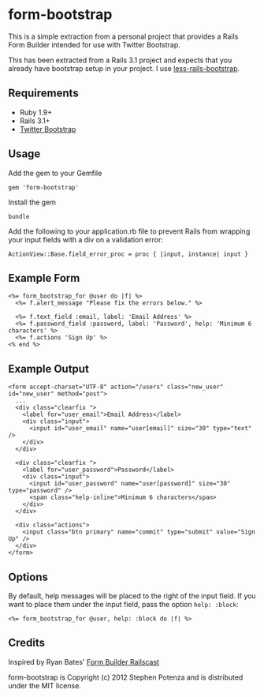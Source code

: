 form-bootstrap
==============

This is a simple extraction from a personal project that provides
a Rails Form Builder intended for use with Twitter Bootstrap.

This has been extracted from a Rails 3.1 project and expects that you
already have bootstrap setup in your project. I use
[less-rails-bootstrap](https://github.com/metaskills/less-rails-bootstrap).


Requirements
------------

* Ruby 1.9+
* Rails 3.1+
* [Twitter Bootstrap](http://twitter.github.com/bootstrap/)


Usage
-----

Add the gem to your Gemfile

    gem 'form-bootstrap'

Install the gem

    bundle

Add the following to your application.rb file to prevent Rails from wrapping your
input fields with a div on a validation error:

    ActionView::Base.field_error_proc = proc { |input, instance| input }


Example Form
------------

    <%= form_bootstrap_for @user do |f| %>
      <%= f.alert_message "Please fix the errors below." %>

      <%= f.text_field :email, label: 'Email Address' %>
      <%= f.password_field :password, label: 'Password', help: 'Minimum 6 characters' %>
      <%= f.actions 'Sign Up' %>
    <% end %>


Example Output
--------------

    <form accept-charset="UTF-8" action="/users" class="new_user" id="new_user" method="post">
      ...
      <div class="clearfix ">
        <label for="user_email">Email Address</label>
        <div class="input">
          <input id="user_email" name="user[email]" size="30" type="text" />
        </div>
      </div>

      <div class="clearfix ">
        <label for="user_password">Password</label>
        <div class="input">
          <input id="user_password" name="user[password]" size="30" type="password" />
          <span class="help-inline">Minimum 6 characters</span>
        </div>
      </div>

      <div class="actions">
        <input class="btn primary" name="commit" type="submit" value="Sign Up" />
      </div>
    </form>


Options
-------

By default, help messages will be placed to the right of the
input field. If you want to place them under the input field, pass the option
`help: :block`:

    <%= form_bootstrap_for @user, help: :block do |f| %>


Credits
-------

Inspired by Ryan Bates' [Form Builder
Railscast](http://railscasts.com/episodes/311-form-builders)

form-bootstrap is Copyright (c) 2012 Stephen Potenza and is distributed under the MIT license.
